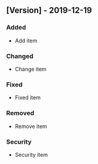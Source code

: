 
## [Version] - 2019-12-19

### Added

- Add item

### Changed

- Change item

### Fixed

- Fixed item

### Removed

- Remove item

### Security

- Security item